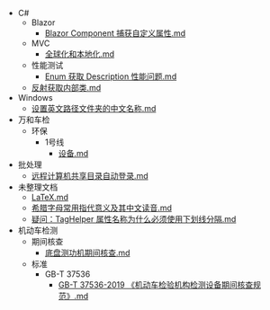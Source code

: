 - C#
	- Blazor
		- [Blazor Component 捕获自定义属性.md](C%23%2fBlazor%2fBlazor%20Component%20%e6%8d%95%e8%8e%b7%e8%87%aa%e5%ae%9a%e4%b9%89%e5%b1%9e%e6%80%a7.md)
	- MVC
		- [全球化和本地化.md](C%23%2fMVC%2f%e5%85%a8%e7%90%83%e5%8c%96%e5%92%8c%e6%9c%ac%e5%9c%b0%e5%8c%96.md)
	- 性能测试
		- [Enum 获取 Description 性能问题.md](C%23%2f%e6%80%a7%e8%83%bd%e6%b5%8b%e8%af%95%2fEnum%20%e8%8e%b7%e5%8f%96%20Description%20%e6%80%a7%e8%83%bd%e9%97%ae%e9%a2%98.md)
	- [反射获取内部类.md](C%23%2f%e5%8f%8d%e5%b0%84%e8%8e%b7%e5%8f%96%e5%86%85%e9%83%a8%e7%b1%bb.md)
- Windows
	- [设置英文路径文件夹的中文名称.md](Windows%2f%e8%ae%be%e7%bd%ae%e8%8b%b1%e6%96%87%e8%b7%af%e5%be%84%e6%96%87%e4%bb%b6%e5%a4%b9%e7%9a%84%e4%b8%ad%e6%96%87%e5%90%8d%e7%a7%b0.md)
- 万和车检
	- 环保
		- 1号线
			- [设备.md](%e4%b8%87%e5%92%8c%e8%bd%a6%e6%a3%80%2f%e7%8e%af%e4%bf%9d%2f1%e5%8f%b7%e7%ba%bf%2f%e8%ae%be%e5%a4%87.md)
- 批处理
	- [远程计算机共享目录自动登录.md](%e6%89%b9%e5%a4%84%e7%90%86%2f%e8%bf%9c%e7%a8%8b%e8%ae%a1%e7%ae%97%e6%9c%ba%e5%85%b1%e4%ba%ab%e7%9b%ae%e5%bd%95%e8%87%aa%e5%8a%a8%e7%99%bb%e5%bd%95.md)
- 未整理文档
	- [LaTeX.md](%e6%9c%aa%e6%95%b4%e7%90%86%e6%96%87%e6%a1%a3%2fLaTeX.md)
	- [希腊字母常用指代意义及其中文读音.md](%e6%9c%aa%e6%95%b4%e7%90%86%e6%96%87%e6%a1%a3%2f%e5%b8%8c%e8%85%8a%e5%ad%97%e6%af%8d%e5%b8%b8%e7%94%a8%e6%8c%87%e4%bb%a3%e6%84%8f%e4%b9%89%e5%8f%8a%e5%85%b6%e4%b8%ad%e6%96%87%e8%af%bb%e9%9f%b3.md)
	- [疑问：TagHelper 属性名称为什么必须使用下划线分隔.md](%e6%9c%aa%e6%95%b4%e7%90%86%e6%96%87%e6%a1%a3%2f%e7%96%91%e9%97%ae%ef%bc%9aTagHelper%20%e5%b1%9e%e6%80%a7%e5%90%8d%e7%a7%b0%e4%b8%ba%e4%bb%80%e4%b9%88%e5%bf%85%e9%a1%bb%e4%bd%bf%e7%94%a8%e4%b8%8b%e5%88%92%e7%ba%bf%e5%88%86%e9%9a%94.md)
- 机动车检测
	- 期间核查
		- [底盘测功机期间核查.md](%e6%9c%ba%e5%8a%a8%e8%bd%a6%e6%a3%80%e6%b5%8b%2f%e6%9c%9f%e9%97%b4%e6%a0%b8%e6%9f%a5%2f%e5%ba%95%e7%9b%98%e6%b5%8b%e5%8a%9f%e6%9c%ba%e6%9c%9f%e9%97%b4%e6%a0%b8%e6%9f%a5.md)
	- 标准
		- GB-T 37536
			- [GB-T 37536-2019 《机动车检验机构检测设备期间核查规范》.md](%e6%9c%ba%e5%8a%a8%e8%bd%a6%e6%a3%80%e6%b5%8b%2f%e6%a0%87%e5%87%86%2fGB-T%2037536%2fGB-T%2037536-2019%20%e3%80%8a%e6%9c%ba%e5%8a%a8%e8%bd%a6%e6%a3%80%e9%aa%8c%e6%9c%ba%e6%9e%84%e6%a3%80%e6%b5%8b%e8%ae%be%e5%a4%87%e6%9c%9f%e9%97%b4%e6%a0%b8%e6%9f%a5%e8%a7%84%e8%8c%83%e3%80%8b.md)
